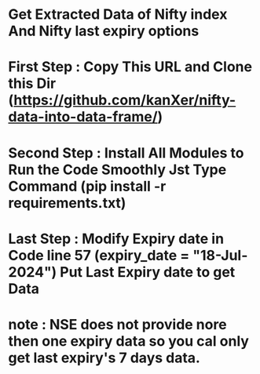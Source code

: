 # Get Extracted Data of Nifty index And Nifty last expiry options

# First Step :  Copy This URL and Clone this Dir    (https://github.com/kanXer/nifty-data-into-data-frame/)

# Second Step : Install All Modules to Run the Code Smoothly Jst Type Command (pip install -r requirements.txt)

# Last Step : Modify Expiry date in Code line 57 (expiry_date = "18-Jul-2024") Put Last Expiry date to get Data

# note : NSE does not provide nore then one expiry data so you cal only get last expiry's 7 days data.
